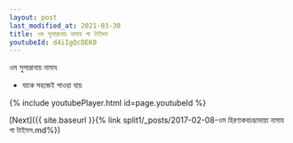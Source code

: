 ```yaml
---
layout: post
last_modified_at: 2021-03-30
title: ওম সুসারানায় নামায গা টাইমস
youtubeId: d4iIgQcDEK0
---
```

 
 
 ওম সুসারানায় নামায  
 
 -  যাকে সহজেই পাওয়া যায় 
 
  
 
  
 
 
 
 
 
 


{% include youtubePlayer.html id=page.youtubeId %}
 
[Next]({{ site.baseurl }}{% link  split1/_posts/2017-02-08-ওম হিরণ্যকবচদ্ভাভায়া নামায গা টাইমস.md%})
 
